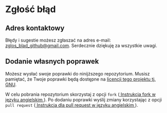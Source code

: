# Zgłość błąd

## Adres kontaktowy

Błędy i sugestie możesz zgłaszać na adres e-mail: zglos_blad_github@gmail.com. Serdecznie dziękuję za wszystkie uwagi.

## Dodanie własnych poprawek

Możesz wysłać swoje poprawki do ninijższego repozytorium. Musisz pamiętać, że Twoje poprawki będą dostępne na [licencji tego projektu tj. GNU](../LICENSE).

W celu pobrania repozytorium skorzystaj z opcji `fork` ([ Instrukcja fork w języku angielskim ](https://help.github.com/en/articles/fork-a-repo)). Po dodaniu poprawki wyślij zmiany korzystając z opcji `pull request` ([ Instrukcja dla pull request w języku angielskim ](https://help.github.com/en/articles/creating-a-pull-request-from-a-fork)).
